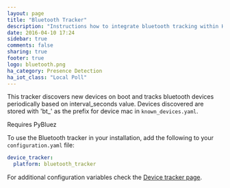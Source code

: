```yaml
---
layout: page
title: "Bluetooth Tracker"
description: "Instructions how to integrate bluetooth tracking within Home Assistant."
date: 2016-04-10 17:24
sidebar: true
comments: false
sharing: true
footer: true
logo: bluetooth.png
ha_category: Presence Detection
ha_iot_class: "Local Poll"
---
```


This tracker discovers new devices on boot and tracks bluetooth devices periodically based on interval_seconds value. Devices discovered are stored with 'bt_' as the prefix for device mac in `known_devices.yaml`.

<p class='note'>
Requires PyBluez
</p>

To use the Bluetooth tracker in your installation, add the following to your `configuration.yaml` file:

```yaml
device_tracker:
  platform: bluetooth_tracker
```

For additional configuration variables check the [Device tracker page](/components/device_tracker/).
